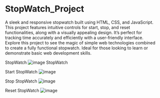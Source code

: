 # StopWatch_Project


A sleek and responsive stopwatch built using HTML, CSS, and JavaScript. This project features intuitive controls for start, stop, and reset functionalities, along with a visually appealing design. It’s perfect for tracking time accurately and efficiently with a user-friendly interface. Explore this project to see the magic of simple web technologies combined to create a fully functional stopwatch. Ideal for those looking to learn or demonstrate basic web development skills.

StopWatch
![image](https://github.com/user-attachments/assets/4b08fc81-a060-4109-bdeb-04070ca56c21)
                                          StopWatch

Start StopWatch
![image](https://github.com/user-attachments/assets/5852bfa5-2686-48f1-99c5-673066c5b151)

Stop StopWatch
![image](https://github.com/user-attachments/assets/323773a0-7720-431f-bcdf-6d12a98254d9)

Reset StopWatch
![image](https://github.com/user-attachments/assets/cd9397f4-2397-4711-96a5-7fb85df65cda)






